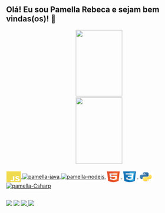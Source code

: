 ## Olá! Eu sou Pamella Rebeca e sejam bem vindas(os)! 👋

<div align="center">
  <a href="https://github.com/pamellabeca">
  <img height="180em" width=50% src="https://github-readme-stats.vercel.app/api?username=pamellabeca&count_private=true&theme=highcontrast"/>
  <img height="180em" width=50% src="https://github-readme-stats.vercel.app/api/top-langs/?username=pamellabeca&layout=compact&langs_count=7&theme=highcontrast"/>
</div>
  
  
<div style="display: inline_block"><br>
  <img align="center" alt="pamella-javasc" height="30" width="40" src="https://raw.githubusercontent.com/devicons/devicon/master/icons/javascript/javascript-plain.svg">
  <img align="center" alt="pamella-java" height="30" width="40" src="https://cdn.jsdelivr.net/gh/devicons/devicon/icons/java/java-original.svg">
  <img align="center" alt="pamella-nodejs" height="30" width="40" src="https://cdn.jsdelivr.net/gh/devicons/devicon/icons/nodejs/nodejs-original.svg">
  <img align="center" alt="pamella-HTML" height="30" width="40" src="https://raw.githubusercontent.com/devicons/devicon/master/icons/html5/html5-original.svg">
  <img align="center" alt="pamella-CSS" height="30" width="40" src="https://raw.githubusercontent.com/devicons/devicon/master/icons/css3/css3-original.svg">
  <img align="center" alt="pamella-Python" height="30" width="40" src="https://raw.githubusercontent.com/devicons/devicon/master/icons/python/python-original.svg">
  <img align="center" alt="pamella-Csharp" height="30" width="40" src="https://cdn.jsdelivr.net/gh/devicons/devicon/icons/cplusplus/cplusplus-original.svg">
  
</div>
  
  
##
 
<div> 
  <a href="https://www.instagram.com/pamellabeca/" target="_blank"><img src="https://img.shields.io/badge/-Instagram-%23E4405F?style=for-the-badge&logo=instagram&logoColor=white" target="_blank"></a>
 	<a href="https://twitter.com/pamellascodes" target="_blank"><img src="https://img.shields.io/badge/Twitter-1DA1F2?style=for-the-badge&logo=twitter&logoColor=white" target="_blank"></a> 
  <a href = "mailto:pamellarebecabispo@gmail.com"><img src="https://img.shields.io/badge/-Gmail-%23333?style=for-the-badge&logo=gmail&logoColor=white" target="_blank"> </a>
  <a href="https://www.linkedin.com/in/pamella-rebeca-bispo-da-silva-nascimento/" target="_blank"><img src="https://img.shields.io/badge/-LinkedIn-%230077B5?style=for-the-badge&logo=linkedin&logoColor=white" target="_blank"></a> 

##
  
 

